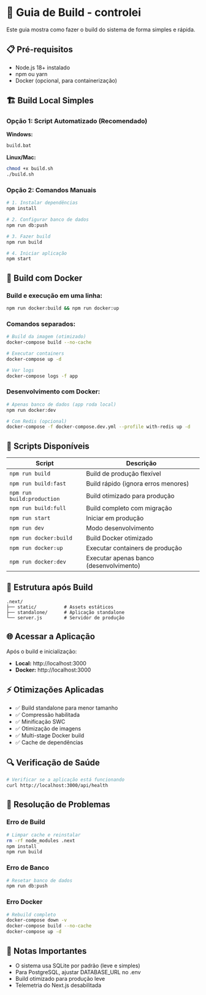 # 🚀 Guia de Build - controlei

Este guia mostra como fazer o build do sistema de forma simples e rápida.

## 📋 Pré-requisitos

- Node.js 18+ instalado
- npm ou yarn
- Docker (opcional, para containerização)

## 🏗️ Build Local Simples

### Opção 1: Script Automatizado (Recomendado)

**Windows:**
```bash
build.bat
```

**Linux/Mac:**
```bash
chmod +x build.sh
./build.sh
```

### Opção 2: Comandos Manuais

```bash
# 1. Instalar dependências
npm install

# 2. Configurar banco de dados
npm run db:push

# 3. Fazer build
npm run build

# 4. Iniciar aplicação
npm start
```

## 🐳 Build com Docker

### Build e execução em uma linha:
```bash
npm run docker:build && npm run docker:up
```

### Comandos separados:
```bash
# Build da imagem (otimizado)
docker-compose build --no-cache

# Executar containers
docker-compose up -d

# Ver logs
docker-compose logs -f app
```

### Desenvolvimento com Docker:
```bash
# Apenas banco de dados (app roda local)
npm run docker:dev

# Com Redis (opcional)
docker-compose -f docker-compose.dev.yml --profile with-redis up -d
```

## 🔧 Scripts Disponíveis

| Script | Descrição |
|--------|-----------|
| `npm run build` | Build de produção flexível |
| `npm run build:fast` | Build rápido (ignora erros menores) |
| `npm run build:production` | Build otimizado para produção |
| `npm run build:full` | Build completo com migração |
| `npm run start` | Iniciar em produção |
| `npm run dev` | Modo desenvolvimento |
| `npm run docker:build` | Build Docker otimizado |
| `npm run docker:up` | Executar containers de produção |
| `npm run docker:dev` | Executar apenas banco (desenvolvimento) |

## 📁 Estrutura após Build

```
.next/
├── static/          # Assets estáticos
├── standalone/      # Aplicação standalone
└── server.js        # Servidor de produção
```

## 🌐 Acessar a Aplicação

Após o build e inicialização:
- **Local:** http://localhost:3000
- **Docker:** http://localhost:3000

## ⚡ Otimizações Aplicadas

- ✅ Build standalone para menor tamanho
- ✅ Compressão habilitada
- ✅ Minificação SWC
- ✅ Otimização de imagens
- ✅ Multi-stage Docker build
- ✅ Cache de dependências

## 🔍 Verificação de Saúde

```bash
# Verificar se a aplicação está funcionando
curl http://localhost:3000/api/health
```

## 🐛 Resolução de Problemas

### Erro de Build
```bash
# Limpar cache e reinstalar
rm -rf node_modules .next
npm install
npm run build
```

### Erro de Banco
```bash
# Resetar banco de dados
npm run db:push
```

### Erro Docker
```bash
# Rebuild completo
docker-compose down -v
docker-compose build --no-cache
docker-compose up -d
```

## 📝 Notas Importantes

- O sistema usa SQLite por padrão (leve e simples)
- Para PostgreSQL, ajustar DATABASE_URL no .env
- Build otimizado para produção leve
- Telemetria do Next.js desabilitada
